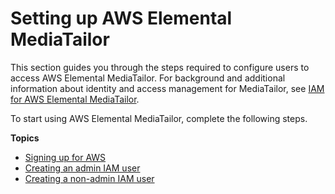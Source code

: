 # Setting up AWS Elemental MediaTailor<a name="setting-up"></a>

This section guides you through the steps required to configure users to access AWS Elemental MediaTailor\. For background and additional information about identity and access management for MediaTailor, see [IAM for AWS Elemental MediaTailor](security-iam.md)\.

To start using AWS Elemental MediaTailor, complete the following steps\.

**Topics**
+ [Signing up for AWS](setting-up-aws-sign-up.md)
+ [Creating an admin IAM user](setting-up-create-admin-user.md)
+ [Creating a non\-admin IAM user](setting-up-create-non-admin-user.md)